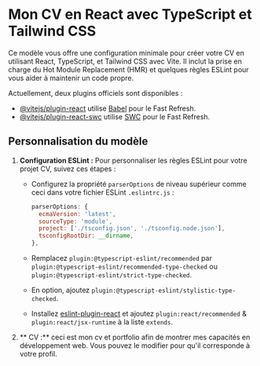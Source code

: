 # Mon CV en React avec TypeScript et Tailwind CSS

Ce modèle vous offre une configuration minimale pour créer votre CV en utilisant React, TypeScript, et Tailwind CSS avec
Vite. Il inclut la prise en charge du Hot Module Replacement (HMR) et quelques règles ESLint pour vous aider à maintenir
un code propre.

Actuellement, deux plugins officiels sont disponibles :

- [@vitejs/plugin-react](https://github.com/vitejs/vite-plugin-react/blob/main/packages/plugin-react/README.md)
  utilise [Babel](https://babeljs.io/) pour le Fast Refresh.
- [@vitejs/plugin-react-swc](https://github.com/vitejs/vite-plugin-react-swc) utilise [SWC](https://swc.rs/) pour le
  Fast Refresh.

## Personnalisation du modèle

1. **Configuration ESLint :** Pour personnaliser les règles ESLint pour votre projet CV, suivez ces étapes :

    - Configurez la propriété `parserOptions` de niveau supérieur comme ceci dans votre fichier ESLint `.eslintrc.js` :

      ```js
      parserOptions: {
        ecmaVersion: 'latest',
        sourceType: 'module',
        project: ['./tsconfig.json', './tsconfig.node.json'],
        tsconfigRootDir: __dirname,
      },
      ```

    - Remplacez `plugin:@typescript-eslint/recommended` par `plugin:@typescript-eslint/recommended-type-checked`
      ou `plugin:@typescript-eslint/strict-type-checked`.

    - En option, ajoutez `plugin:@typescript-eslint/stylistic-type-checked`.

    - Installez [eslint-plugin-react](https://github.com/jsx-eslint/eslint-plugin-react) et
      ajoutez `plugin:react/recommended` & `plugin:react/jsx-runtime` à la liste `extends`.

2. ** CV :** ceci est mon cv et portfolio afin de montrer mes capacités en développement web. Vous pouvez le modifier
   pour qu'il corresponde à votre profil.
